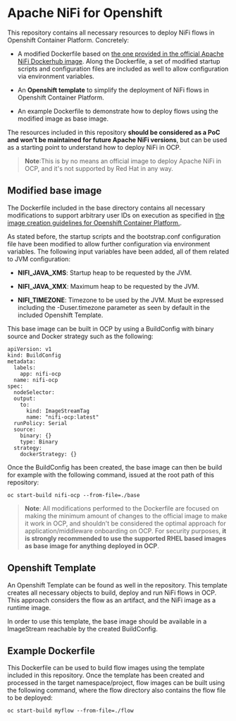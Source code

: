 # Apache NiFi for Openshift

This repository contains all necessary resources to deploy NiFi flows in Openshift Container Platform. Concretely:

- A modified Dockerfile based on [the one provided in the official Apache NiFi Dockerhub image](https://hub.docker.com/r/apache/nifi/Dockerfile). Along the Dockerfile, a set of modified startup scripts and configuration files are included as well to allow configuration via environment variables.

- An **Openshift template** to simplify the deployment of NiFi flows in Openshift Container Platform.

- An example Dockerfile to demonstrate how to deploy flows using the modified image as base image.

The resources included in this repository **should be considered as a PoC and won't be maintained for future Apache NiFi versions**, but can be used as a starting point to understand how to deploy NiFi in OCP.

> **Note**:This is by no means an official image to deploy Apache NiFi in OCP, and it's not supported by Red Hat in any way.

## Modified base image

The Dockerfile included in the base directory contains all necessary modifications to support arbitrary user IDs on execution as specified in [the image creation guidelines for Openshift Container Platform.](https://docs.openshift.com/container-platform/3.11/creating_images/guidelines.html#openshift-specific-guidelines).

As stated before, the startup scripts and the bootstrap.conf configuration file have been modified to allow further configuration via environment variables. The following input variables have been added, all of them related to JVM configuration:

- **NIFI_JAVA_XMS**: Startup heap to be requested by the JVM.

- **NIFI_JAVA_XMX**: Maximum heap to be requested by the JVM.

- **NIFI_TIMEZONE**: Timezone to be used by the JVM. Must be expressed including the -Duser.timezone parameter as seen by default in the included Openshift Template.

This base image can be built in OCP by using a BuildConfig with binary source and Docker strategy such as the following:

```
apiVersion: v1
kind: BuildConfig
metadata:
  labels:
    app: nifi-ocp
  name: nifi-ocp
spec:
  nodeSelector:
  output:
    to:
      kind: ImageStreamTag
      name: "nifi-ocp:latest"
  runPolicy: Serial
  source:
    binary: {}
    type: Binary
  strategy:
    dockerStrategy: {}
```

Once the BuildConfig has been created, the base image can then be build for example with the following command, issued at the root path of this repository:

```
oc start-build nifi-ocp --from-file=./base
```

> **Note**: All modifications performed to the Dockerfile are focused on making the minimum amount of changes to the official image to make it work in OCP, and shouldn't be considered the optimal approach for application/middleware onboarding on OCP. For security purposes, **it is strongly recommended to use the supported RHEL based images as base image for anything deployed in OCP**.

## Openshift Template

An Openshift Template can be found as well in the repository. This template creates all necessary objects to build, deploy and run NiFi flows in OCP. This approach considers the flow as an artifact, and the NiFi image as a runtime image.

In order to use this template, the base image should be available in a ImageStream reachable by the created BuildConfig.

## Example Dockerfile

This Dockerfile can be used to build flow images using the template included in this repository. Once the template has been created and processed in the target namespace/project, flow images can be built using the following command, where the flow directory also contains the flow file to be deployed:

```
oc start-build myflow --from-file=./flow
```

